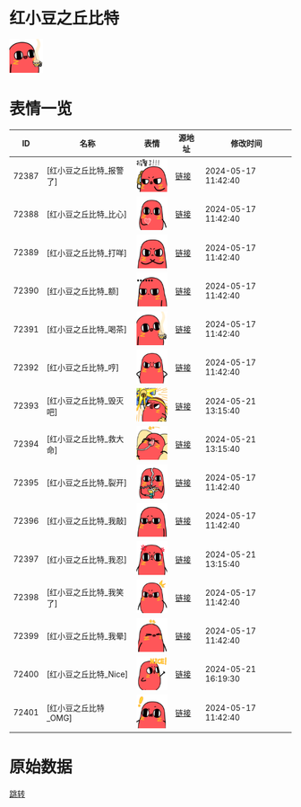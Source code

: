 # 红小豆之丘比特

<img src="./cover.png" height="60" alt="cover" />

# 表情一览

|ID|名称|表情|源地址|修改时间|
|----|----|----|----|----|
|72387|[红小豆之丘比特_报警了]|<img src="./pic/072387_%5B红小豆之丘比特_报警了%5D.png" height="60" alt="报警了"/>|[链接](https://i0.hdslb.com/bfs/garb/1bad8a3fb56a7d2f797c94be1793906ca5aa785f.png)|2024-05-17 11:42:40|
|72388|[红小豆之丘比特_比心]|<img src="./pic/072388_%5B红小豆之丘比特_比心%5D.png" height="60" alt="比心"/>|[链接](https://i0.hdslb.com/bfs/garb/ec0faaab56c6d893c9aed9383cd981e87d1de9b6.png)|2024-05-17 11:42:40|
|72389|[红小豆之丘比特_打咩]|<img src="./pic/072389_%5B红小豆之丘比特_打咩%5D.png" height="60" alt="打咩"/>|[链接](https://i0.hdslb.com/bfs/garb/3959f051161e023a8465df66e269d49111562710.png)|2024-05-17 11:42:40|
|72390|[红小豆之丘比特_额]|<img src="./pic/072390_%5B红小豆之丘比特_额%5D.png" height="60" alt="额"/>|[链接](https://i0.hdslb.com/bfs/garb/ebb660aab2546f73b34618ccbb7264b0c5d7b18f.png)|2024-05-17 11:42:40|
|72391|[红小豆之丘比特_喝茶]|<img src="./pic/072391_%5B红小豆之丘比特_喝茶%5D.png" height="60" alt="喝茶"/>|[链接](https://i0.hdslb.com/bfs/garb/310d580bd523dab1529063a146beed15a126deb4.png)|2024-05-17 11:42:40|
|72392|[红小豆之丘比特_哼]|<img src="./pic/072392_%5B红小豆之丘比特_哼%5D.png" height="60" alt="哼"/>|[链接](https://i0.hdslb.com/bfs/garb/4e5e76a82970db7a18a520727e6b26b474460526.png)|2024-05-17 11:42:40|
|72393|[红小豆之丘比特_毁灭吧]|<img src="./pic/072393_%5B红小豆之丘比特_毁灭吧%5D.png" height="60" alt="毁灭吧"/>|[链接](https://i0.hdslb.com/bfs/garb/9be30b55b21426a077a84edbaae913d3cdd103fd.png)|2024-05-21 13:15:40|
|72394|[红小豆之丘比特_救大命]|<img src="./pic/072394_%5B红小豆之丘比特_救大命%5D.png" height="60" alt="救大命"/>|[链接](https://i0.hdslb.com/bfs/garb/b26c68523631e96bac6089cfc03a8e53d4be4e3d.png)|2024-05-21 13:15:40|
|72395|[红小豆之丘比特_裂开]|<img src="./pic/072395_%5B红小豆之丘比特_裂开%5D.png" height="60" alt="裂开"/>|[链接](https://i0.hdslb.com/bfs/garb/b010dba0f9edda11586dfebcfe4a936415506edb.png)|2024-05-17 11:42:40|
|72396|[红小豆之丘比特_我敲]|<img src="./pic/072396_%5B红小豆之丘比特_我敲%5D.png" height="60" alt="我敲"/>|[链接](https://i0.hdslb.com/bfs/garb/e2d035a1bec70954faa2beb8a8d4d05ff7a58d1f.png)|2024-05-17 11:42:40|
|72397|[红小豆之丘比特_我忍]|<img src="./pic/072397_%5B红小豆之丘比特_我忍%5D.png" height="60" alt="我忍"/>|[链接](https://i0.hdslb.com/bfs/garb/330c866a0e1510a1f49a8bc62df7fcd1fe74b253.png)|2024-05-21 13:15:40|
|72398|[红小豆之丘比特_我笑了]|<img src="./pic/072398_%5B红小豆之丘比特_我笑了%5D.png" height="60" alt="我笑了"/>|[链接](https://i0.hdslb.com/bfs/garb/7b819fc7197ac3c0e921521215adb16c252d0933.png)|2024-05-17 11:42:40|
|72399|[红小豆之丘比特_我晕]|<img src="./pic/072399_%5B红小豆之丘比特_我晕%5D.png" height="60" alt="我晕"/>|[链接](https://i0.hdslb.com/bfs/garb/9537789c2b35d0fc20444f99e056dc39d87ad278.png)|2024-05-17 11:42:40|
|72400|[红小豆之丘比特_Nice]|<img src="./pic/072400_%5B红小豆之丘比特_Nice%5D.png" height="60" alt="Nice"/>|[链接](https://i0.hdslb.com/bfs/garb/ba228b577047efccb8aa94717f9a373d7fffadef.png)|2024-05-21 16:19:30|
|72401|[红小豆之丘比特_OMG]|<img src="./pic/072401_%5B红小豆之丘比特_OMG%5D.png" height="60" alt="OMG"/>|[链接](https://i0.hdslb.com/bfs/garb/8039ef6cc01f7fcd602b312eea94cbe1cf792ac2.png)|2024-05-17 11:42:40|

# 原始数据

[跳转](./raw.json)

